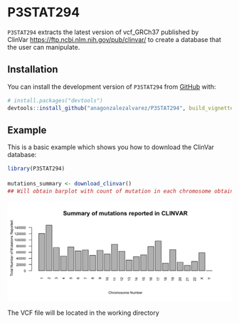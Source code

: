 
<!-- README.md is generated from README.Rmd. Please edit that file -->

# P3STAT294

<!-- badges: start -->
<!-- badges: end -->

`P3STAT294` extracts the latest version of vcf_GRCh37 published by  
ClinVar <https://ftp.ncbi.nlm.nih.gov/pub/clinvar/> to create a database
that the user can manipulate.

## Installation

You can install the development version of `P3STAT294` from
[GitHub](https://github.com/) with:

``` r
# install.packages("devtools")
devtools::install_github("anagonzalezalvarez/P3STAT294", build_vignettes = TRUE)
```

## Example

This is a basic example which shows you how to download the ClinVar
database:

``` r
library(P3STAT294)

mutations_summary <- download_clinvar()
## Will obtain barplot with count of mutation in each chromosome obtained from the latest version of Clinvar's vcf_GRCh37
```

<img src="./plotchrom.png" width="700" />

The VCF file will be located in the working directory
